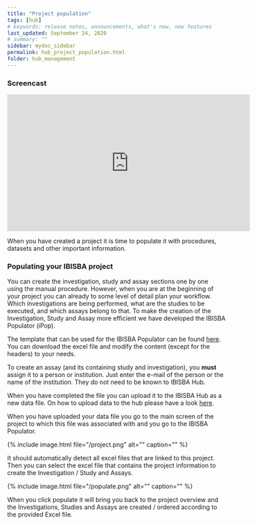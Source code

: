 ```yaml
---
title: "Project population"
tags: [hub]
# keywords: release notes, announcements, what's new, new features
last_updated: September 24, 2020
# summary: ""
sidebar: mydoc_sidebar
permalink: hub_project_population.html
folder: hub_management
---
```


### Screencast

<iframe width="560" height="315" src="https://www.youtube.com/embed/68D1j5MwOnw" frameborder="0" allow="autoplay; encrypted-media" allowfullscreen></iframe>



When you have created a project it is time to populate it with procedures, datasets and other important information.


### Populating your IBISBA project

You can create the investigation, study and assay sections one by one using the manual procedure. However, when you are at the beginning of your project you can already to some level of detail plan your workflow. Which investigations are being performed, what are the studies to be executed, and which assays belong to that. To make the creation of the Investigation, Study and Assay more efficient we have developed the IBISBA Populator (iPop).

The template that can be used for the IBISBA Populator can be found [here](https://hub.ibisba.eu/data_files/36). You can download the excel file and modify the content (except for the headers) to your needs.

To create an assay (and its containing study and investigation), you **must** assign it to a person or institution. Just enter the e-mail of the person or the name of the institution. They do not need to be known to IBISBA Hub.

When you have completed the file you can upload it to the IBISBA Hub as a new data file. On how to upload data to the hub please have a look [here](https://ibisba.github.io/handbook/ibisba_hub/upload/). 

When you have uploaded your data file you go to the main screen of the project to which this file was associated with and you go to the IBISBA Populator. 

{% include image.html file="/project.png" alt="" caption="" %}

It should automatically detect all excel files that are linked to this project. Then you can select the excel file that contains the project information to create the Investigation / Study and Assays.

{% include image.html file="/populate.png" alt="" caption="" %}

When you click populate it will bring you back to the project overview and the Investigations, Studies and Assays are created / ordered according to the provided Excel file.

